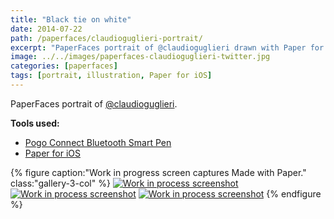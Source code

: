 ```yaml
---
title: "Black tie on white"
date: 2014-07-22
path: /paperfaces/claudioguglieri-portrait/
excerpt: "PaperFaces portrait of @claudioguglieri drawn with Paper for iOS on an iPad."
image: ../../images/paperfaces-claudioguglieri-twitter.jpg
categories: [paperfaces]
tags: [portrait, illustration, Paper for iOS]
---
```


PaperFaces portrait of [@claudioguglieri](https://twitter.com/claudioguglieri).

**Tools used:**

- [Pogo Connect Bluetooth Smart Pen](https://www.amazon.com/gp/product/B009K448L4/ref=as_li_ss_tl?ie=UTF8&camp=1789&creative=390957&creativeASIN=B009K448L4&linkCode=as2&tag=mademist-20)
- [Paper for iOS](https://paper.bywetransfer.com/)

{% figure caption:"Work in progress screen captures Made with Paper." class:"gallery-3-col" %}
[![Work in process screenshot](../../images/paperfaces-claudioguglieri-process-1-600.jpg)](../../images/paperfaces-claudioguglieri-process-1-lg.jpg) [![Work in process screenshot](../../images/paperfaces-claudioguglieri-process-2-600.jpg)](../../images/paperfaces-claudioguglieri-process-2-lg.jpg) [![Work in process screenshot](../../images/paperfaces-claudioguglieri-process-3-600.jpg)](../../images/paperfaces-claudioguglieri-process-3-lg.jpg)
{% endfigure %}
